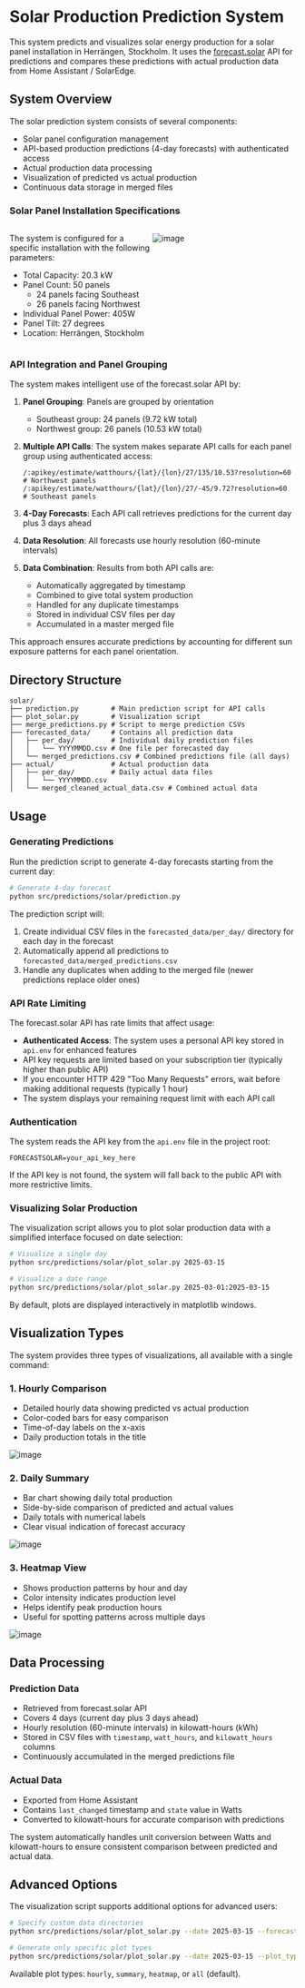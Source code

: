 # Solar Production Prediction System

This system predicts and visualizes solar energy production for a solar panel installation in Herrängen, Stockholm. It uses the [forecast.solar](https://forecast.solar/) API for predictions and compares these predictions with actual production data from Home Assistant / SolarEdge.

## System Overview

The solar prediction system consists of several components:
- Solar panel configuration management
- API-based production predictions (4-day forecasts) with authenticated access
- Actual production data processing
- Visualization of predicted vs actual production
- Continuous data storage in merged files

### Solar Panel Installation Specifications

<div style="display: flex; align-items: top;">
<div style="flex: 1;">

The system is configured for a specific installation with the following parameters:
- Total Capacity: 20.3 kW
- Panel Count: 50 panels
  - 24 panels facing Southeast
  - 26 panels facing Northwest
- Individual Panel Power: 405W
- Panel Tilt: 27 degrees
- Location: Herrängen, Stockholm

</div>
<div style="flex: 1;">

![image](https://github.com/user-attachments/assets/f11e901e-36b5-4208-8c99-0420377e566f)

</div>
</div>

### API Integration and Panel Grouping

The system makes intelligent use of the forecast.solar API by:
1. **Panel Grouping**: Panels are grouped by orientation
   - Southeast group: 24 panels (9.72 kW total)
   - Northwest group: 26 panels (10.53 kW total)

2. **Multiple API Calls**: The system makes separate API calls for each panel group using authenticated access:
   ```
   /:apikey/estimate/watthours/{lat}/{lon}/27/135/10.53?resolution=60   # Northwest panels
   /:apikey/estimate/watthours/{lat}/{lon}/27/-45/9.72?resolution=60    # Southeast panels
   ```

3. **4-Day Forecasts**: Each API call retrieves predictions for the current day plus 3 days ahead

4. **Data Resolution**: All forecasts use hourly resolution (60-minute intervals)

5. **Data Combination**: Results from both API calls are:
   - Automatically aggregated by timestamp
   - Combined to give total system production
   - Handled for any duplicate timestamps
   - Stored in individual CSV files per day
   - Accumulated in a master merged file

This approach ensures accurate predictions by accounting for different sun exposure patterns for each panel orientation.

## Directory Structure

```
solar/
├── prediction.py        # Main prediction script for API calls
├── plot_solar.py        # Visualization script
├── merge_predictions.py # Script to merge prediction CSVs
├── forecasted_data/     # Contains all prediction data
│   ├── per_day/         # Individual daily prediction files
│   │   └── YYYYMMDD.csv # One file per forecasted day
│   └── merged_predictions.csv # Combined predictions file (all days)
├── actual/              # Actual production data
│   ├── per_day/         # Daily actual data files
│   │   └── YYYYMMDD.csv
│   └── merged_cleaned_actual_data.csv # Combined actual data

```

## Usage

### Generating Predictions

Run the prediction script to generate 4-day forecasts starting from the current day:

```bash
# Generate 4-day forecast
python src/predictions/solar/prediction.py
```

The prediction script will:
1. Create individual CSV files in the `forecasted_data/per_day/` directory for each day in the forecast
2. Automatically append all predictions to `forecasted_data/merged_predictions.csv`
3. Handle any duplicates when adding to the merged file (newer predictions replace older ones)

### API Rate Limiting

The forecast.solar API has rate limits that affect usage:

- **Authenticated Access**: The system uses a personal API key stored in `api.env` for enhanced features
- API key requests are limited based on your subscription tier (typically higher than public API)
- If you encounter HTTP 429 "Too Many Requests" errors, wait before making additional requests (typically 1 hour)
- The system displays your remaining request limit with each API call

### Authentication

The system reads the API key from the `api.env` file in the project root:

```
FORECASTSOLAR=your_api_key_here
```

If the API key is not found, the system will fall back to the public API with more restrictive limits.

### Visualizing Solar Production

The visualization script allows you to plot solar production data with a simplified interface focused on date selection:

```bash
# Visualize a single day
python src/predictions/solar/plot_solar.py 2025-03-15

# Visualize a date range
python src/predictions/solar/plot_solar.py 2025-03-01:2025-03-15
```

By default, plots are displayed interactively in matplotlib windows.

## Visualization Types

The system provides three types of visualizations, all available with a single command:

### 1. Hourly Comparison
- Detailed hourly data showing predicted vs actual production
- Color-coded bars for easy comparison
- Time-of-day labels on the x-axis
- Daily production totals in the title

</div>
<div style="flex: 1;">

![image](https://github.com/user-attachments/assets/c4b842dc-4251-4544-81d6-25d26e9d7e23)



</div>
</div>

### 2. Daily Summary
- Bar chart showing daily total production
- Side-by-side comparison of predicted and actual values
- Daily totals with numerical labels
- Clear visual indication of forecast accuracy

</div>
<div style="flex: 1;">

![image](https://github.com/user-attachments/assets/70c8b1d2-c809-4f12-84d3-ffe75cd2fce1)

</div>
</div>

### 3. Heatmap View
- Shows production patterns by hour and day
- Color intensity indicates production level
- Helps identify peak production hours
- Useful for spotting patterns across multiple days

</div>
<div style="flex: 1;">

![image](https://github.com/user-attachments/assets/bb2d06c1-5b53-404c-9d8f-22461dce74c9)

</div>
</div>

## Data Processing

### Prediction Data
- Retrieved from forecast.solar API
- Covers 4 days (current day plus 3 days ahead)
- Hourly resolution (60-minute intervals) in kilowatt-hours (kWh)
- Stored in CSV files with `timestamp`, `watt_hours`, and `kilowatt_hours` columns
- Continuously accumulated in the merged predictions file

### Actual Data
- Exported from Home Assistant
- Contains `last_changed` timestamp and `state` value in Watts
- Converted to kilowatt-hours for accurate comparison with predictions

The system automatically handles unit conversion between Watts and kilowatt-hours to ensure consistent comparison between predicted and actual data.

## Advanced Options

The visualization script supports additional options for advanced users:

```bash
# Specify custom data directories
python src/predictions/solar/plot_solar.py --date 2025-03-15 --forecast_dir /path/to/forecast --actual_dir /path/to/actual

# Generate only specific plot types
python src/predictions/solar/plot_solar.py --date 2025-03-15 --plot_type hourly
```

Available plot types: `hourly`, `summary`, `heatmap`, or `all` (default).
